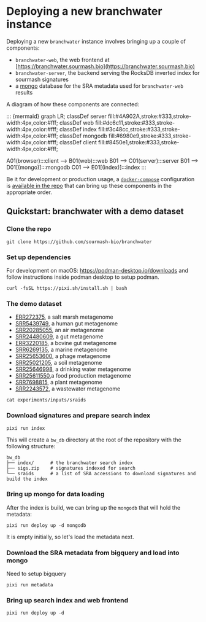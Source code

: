 # Deploying a new branchwater instance

Deploying a new `branchwater` instance involves bringing up a couple of components:
- `branchwater-web`, the web frontend at [https://branchwater.sourmash.bio](https://branchwater.sourmash.bio)
- `branchwater-server`, the backend serving the RocksDB inverted index for sourmash signatures
- a [mongo](https://www.mongodb.com/) database for the SRA metadata used for
  `branchwater-web` results

A diagram of how these components are connected:

::: {mermaid}
graph LR;
classDef server fill:#4A902A,stroke:#333,stroke-width:4px,color:#fff;
classDef web fill:#dc6c11,stroke:#333,stroke-width:4px,color:#fff;
classDef index fill:#3c48cc,stroke:#333,stroke-width:4px,color:#fff;
classDef mongodb fill:#6980e9,stroke:#333,stroke-width:4px,color:#fff;
classDef client fill:#8450e1,stroke:#333,stroke-width:4px,color:#fff;

A01(browser):::client --> B01(web):::web
B01 --> C01(server):::server
B01 --> D01[(mongo)]:::mongodb
C01 --> E01[(index)]:::index
:::

Be it for development or production usage,
a [`docker-compose`](https://docs.docker.com/compose/)
configuration is [available in the repo](https://github.com/sourmash-bio/branchwater/blob/main/docker-compose.yml)
that can bring up these components in the appropriate order.

## Quickstart: branchwater with a demo dataset

### Clone the repo

```
git clone https://github.com/sourmash-bio/branchwater
```

### Set up dependencies

For development on macOS: https://podman-desktop.io/downloads
and follow instructions inside podman desktop to setup podman.


```
curl -fsSL https://pixi.sh/install.sh | bash
```

### The demo dataset

- [ERR272375](https://trace.ncbi.nlm.nih.gov/Traces/index.html?view=run_browser&acc=ERR272375&display=metadata), a salt marsh metagenome
- [SRR5439749](https://trace.ncbi.nlm.nih.gov/Traces/index.html?view=run_browser&acc=SRR5439749&display=metadata), a human gut metagenome
- [SRR20285055](https://trace.ncbi.nlm.nih.gov/Traces/index.html?view=run_browser&acc=SRR20285055&display=metadata), an air metagenome
- [SRR24480609](https://trace.ncbi.nlm.nih.gov/Traces/index.html?view=run_browser&acc=SRR24480609&display=metadata), a gut metagenome
- [ERR3220185](https://trace.ncbi.nlm.nih.gov/Traces/index.html?view=run_browser&acc=ERR3220185&display=metadata), a bovine gut metagenome
- [SRR6269135](https://trace.ncbi.nlm.nih.gov/Traces/index.html?view=run_browser&acc=SRR6269135&display=metadata), a marine metagenome
- [SRR25653600](https://trace.ncbi.nlm.nih.gov/Traces/index.html?view=run_browser&acc=SRR25653600&display=metadata), a phage metagenome
- [SRR25021205](https://trace.ncbi.nlm.nih.gov/Traces/index.html?view=run_browser&acc=SRR25021205&display=metadata), a soil metagenome
- [SRR25646998](https://trace.ncbi.nlm.nih.gov/Traces/index.html?view=run_browser&acc=SRR25646998&display=metadata), a drinking water metagenome
- [SRR25611550](https://trace.ncbi.nlm.nih.gov/Traces/index.html?view=run_browser&acc=SRR25611550&display=metadata),a food production metagenome
- [SRR7698815](https://trace.ncbi.nlm.nih.gov/Traces/index.html?view=run_browser&acc=SRR7698815&display=metadata), a plant metagenome
- [SRR2243572](https://trace.ncbi.nlm.nih.gov/Traces/index.html?view=run_browser&acc=SRR2243572&display=metadata), a wastewater metagenome

```
cat experiments/inputs/sraids
```

### Download signatures and prepare search index

```
pixi run index
```

This will create a `bw_db` directory at the root of the repository with the following structure:
```
bw_db
├── index/      # the branchwater search index
├── sigs.zip    # signatures indexed for search
└── sraids      # a list of SRA accessions to download signatures and build the index
```

### Bring up mongo for data loading

After the index is build,
we can bring up the `mongodb` that will hold the metadata:
```
pixi run deploy up -d mongodb
```
It is empty initially,
so let's load the metadata next.

### Download the SRA metadata from bigquery and load into mongo

Need to setup bigquery
```
pixi run metadata
```

### Bring up search index and web frontend

```
pixi run deploy up -d
```
